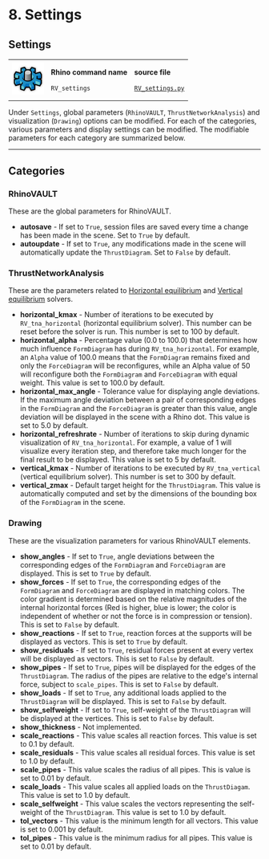 # 8. Settings

## Settings

|                                                                                |                                                                           |                                                                                                                 |
| ------------------------------------------------------------------------------ | ------------------------------------------------------------------------- | --------------------------------------------------------------------------------------------------------------- |
| <img src="../.gitbook/assets/RV_settings (1).svg" alt="" data-size="original"> | <p><strong>Rhino command name</strong></p><p><code>RV_settings</code></p> | <p><strong>source file</strong></p><p><a href="../../plugin/RV_settings.py"><code>RV_settings.py</code></a></p> |

Under `Settings`, global parameters (`RhinoVAULT`, `ThrustNetworkAnalysis`) and visualization (`Drawing`) options can be modified. For each of the categories, various parameters and display settings can be modified. The modifiable parameters for each category are summarized below.

***

## Categories

### RhinoVAULT

These are the global parameters for RhinoVAULT.

* **autosave** - If set to `True`, session files are saved every time a change has been made in the scene. Set to `True` by default.
* **autoupdate**  - If set to `True`, any modifications made in the scene will automatically update the `ThrustDiagram`. Set to `False` by default.

### ThrustNetworkAnalysis

These are the parameters related to [Horizontal equilibrium](horizontal-equilibrium.md) and [Vertical equilibrium](fitting.md) solvers.

* **horizontal\_kmax** - Number of iterations to be executed by `RV_tna_horizontal` (horizontal equilibrium solver). This number can be reset before the solver is run. This number is set to 100 by default.
* **horizontal\_alpha** - Percentage value (0.0 to 100.0) that determines how much influence `FormDiagram` has during `RV_tna_horizontal`. For example, an `Alpha` value of 100.0 means that the `FormDiagram` remains fixed and only the `ForceDiagram` will be reconfigures, while an Alpha value of 50 will reconfigure both the `FormDiagram` and `ForceDiagram` with equal weight. This value is set to 100.0 by default.
* **horizontal\_max\_angle** - Tolerance value for displaying angle deviations. If the maximum angle deviation between a pair of corresponding edges in the `FormDiagram` and the `ForceDiagram` is greater than this value, angle deviation will be displayed in the scene with a Rhino dot. This value is set to 5.0 by default.
* **horizontal\_refreshrate** - Number of iterations to skip during dynamic visualization of `RV_tna_horizontal`. For example, a value of 1 will visualize every iteration step, and therefore take much longer for the final result to be displayed. This value is set to 5 by default.
* **vertical\_kmax** - Number of iterations to be executed by `RV_tna_vertical` (vertical equilibrium solver).  This number is set to 300 by default.
* **vertical\_zmax** - Default target height for the `ThrustDiagram`. This value is automatically computed and set by the dimensions of the bounding box of the `FormDiagram` in the scene.

### Drawing

These are the visualization parameters for various RhinoVAULT elements.

* **show\_angles** - If set to `True`, angle deviations between the corresponding edges of the `FormDiagram` and `ForceDiagram` are displayed. This is set to `True` by default.
* **show\_forces** - If set to `True`, the corresponding edges of the `FormDiagram` and `ForceDiagram` are displayed in matching colors. The color gradient is determined based on the relative magnitudes of the internal horizontal forces (Red is higher, blue is lower; the color is independent of whether or not the force is in compression or tension). This is set to `False` by default.
* **show\_reactions** - If set to `True`,  reaction forces at the supports will be displayed as vectors. This is set to `True` by default.
* **show\_residuals** - If set to `True`,  residual forces present at every vertex will be displayed as vectors. This is set to `False` by default.
* **show\_pipes** - If set to `True`,  pipes will be displayed for the edges of the `ThrustDiagram`. The radius of the pipes are relative to the edge's internal force, subject to `scale_pipes`. This is set to `False` by default.
* **show\_loads** - If set to `True`,  any additional loads applied to the `ThrustDiagram` will be displayed. This is set to `False` by default.
* **show\_selfweight** - If set to `True`,  self-weight of the `ThrustDiagram` will be displayed at the vertices. This is set to `False` by default.
* **show\_thickness** - Not implemented.
* **scale\_reactions** - This value scales all reaction forces. This value is set to 0.1 by default.
* **scale\_residuals** - This value scales all residual forces. This value is set to 1.0 by default.
* **scale\_pipes** - This value scales the radius of all pipes. This is value is set to 0.01 by default.
* **scale\_loads** - This value scales all applied loads on the `ThrustDiagam`. This value is set to 1.0 by default.
* **scale\_selfweight** - This value scales the vectors representing the self-weight of the `ThrustDiagram`. This value is set to 1.0 by default.
* **tol\_vectors** - This value is the minimum length for all vectors. This value is set to 0.001 by default.
* **tol\_pipes** - This value is the minimum radius for all pipes. This value is set to 0.01 by default.

